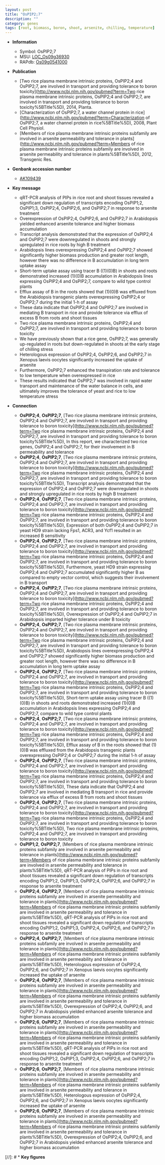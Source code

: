 ```yaml
---
layout: post
title: "OsPIP2;7"
description: ""
category: genes
tags: [root, biomass, boron, shoot, arsenite, chilling, temperature]
---
```


* **Information**  
    + Symbol: OsPIP2;7  
    + MSU: [LOC_Os09g36930](http://rice.uga.edu/cgi-bin/ORF_infopage.cgi?orf=LOC_Os09g36930)  
    + RAPdb: [Os09g0541000](https://rapdb.dna.affrc.go.jp/locus/?name=Os09g0541000)  

* **Publication**  
    + [Two rice plasma membrane intrinsic proteins, OsPIP2;4 and OsPIP2;7, are involved in transport and providing tolerance to boron toxicity](http://www.ncbi.nlm.nih.gov/pubmed?term=Two rice plasma membrane intrinsic proteins, OsPIP2;4 and OsPIP2;7, are involved in transport and providing tolerance to boron toxicity%5BTitle%5D), 2014, Planta.
    + [Characterization of OsPIP2;7, a water channel protein in rice](http://www.ncbi.nlm.nih.gov/pubmed?term=Characterization of OsPIP2;7, a water channel protein in rice%5BTitle%5D), 2008, Plant Cell Physiol.
    + [Members of rice plasma membrane intrinsic proteins subfamily are involved in arsenite permeability and tolerance in plants](http://www.ncbi.nlm.nih.gov/pubmed?term=Members of rice plasma membrane intrinsic proteins subfamily are involved in arsenite permeability and tolerance in plants%5BTitle%5D), 2012, Transgenic Res.

* **Genbank accession number**  
    + [AK109439](http://www.ncbi.nlm.nih.gov/nuccore/AK109439)

* **Key message**  
    + qRT-PCR analysis of PIPs in rice root and shoot tissues revealed a significant down regulation of transcripts encoding OsPIP1;2, OsPIP1;3, OsPIP2;4, OsPIP2;6, and OsPIP2;7 in response to arsenite treatment
    + Overexpression of OsPIP2;4, OsPIP2;6, and OsPIP2;7 in Arabidopsis yielded enhanced arsenite tolerance and higher biomass accumulation
    + Transcript analysis demonstrated that the expression of OsPIP2;4 and OsPIP2;7 were downregulated in shoots and strongly upregulated in rice roots by high B treatment
    + Arabidopsis lines overexpressing OsPIP2;4 and OsPIP2;7 showed significantly higher biomass production and greater root length, however there was no difference in B accumulation in long term uptake assay
    + Short-term uptake assay using tracer B ((1)(0)B) in shoots and roots demonstrated increased (1)(0)B accumulation in Arabidopsis lines expressing OsPIP2;4 and OsPIP2;7, compare to wild type control plants
    + Efflux assay of B in the roots showed that (1)(0)B was effluxed from the Arabidopsis transgenic plants overexpressing OsPIP2;4 or OsPIP2;7 during the initial 1-h of assay
    + These data indicate that OsPIP2;4 and OsPIP2;7 are involved in mediating B transport in rice and provide tolerance via efflux of excess B from roots and shoot tissues
    + Two rice plasma membrane intrinsic proteins, OsPIP2;4 and OsPIP2;7, are involved in transport and providing tolerance to boron toxicity
    + We have previously shown that a rice gene, OsPIP2;7, was generally up-regulated in roots but down-regulated in shoots at the early stage of chilling stress
    + Heterologous expression of OsPIP2;4, OsPIP2;6, and OsPIP2;7 in Xenopus laevis oocytes significantly increased the uptake of arsenite
    + Furthermore, OsPIP2;7 enhanced the transpiration rate and tolerance to low temperature when overexpressed in rice
    + These results indicated that OsPIP2;7 was involved in rapid water transport and maintenance of the water balance in cells, and ultimately improves the tolerance of yeast and rice to low temperature stress

* **Connection**  
    + __OsPIP2;4__, __OsPIP2;7__, [Two rice plasma membrane intrinsic proteins, OsPIP2;4 and OsPIP2;7, are involved in transport and providing tolerance to boron toxicity](http://www.ncbi.nlm.nih.gov/pubmed?term=Two rice plasma membrane intrinsic proteins, OsPIP2;4 and OsPIP2;7, are involved in transport and providing tolerance to boron toxicity%5BTitle%5D), In this report, we characterized two rice genes, OsPIP2;4 and OsPIP2;7, for their involvement in B permeability and tolerance
    + __OsPIP2;4__, __OsPIP2;7__, [Two rice plasma membrane intrinsic proteins, OsPIP2;4 and OsPIP2;7, are involved in transport and providing tolerance to boron toxicity](http://www.ncbi.nlm.nih.gov/pubmed?term=Two rice plasma membrane intrinsic proteins, OsPIP2;4 and OsPIP2;7, are involved in transport and providing tolerance to boron toxicity%5BTitle%5D), Transcript analysis demonstrated that the expression of OsPIP2;4 and OsPIP2;7 were downregulated in shoots and strongly upregulated in rice roots by high B treatment
    + __OsPIP2;4__, __OsPIP2;7__, [Two rice plasma membrane intrinsic proteins, OsPIP2;4 and OsPIP2;7, are involved in transport and providing tolerance to boron toxicity](http://www.ncbi.nlm.nih.gov/pubmed?term=Two rice plasma membrane intrinsic proteins, OsPIP2;4 and OsPIP2;7, are involved in transport and providing tolerance to boron toxicity%5BTitle%5D), Expression of both OsPIP2;4 and OsPIP2;7 in yeast HD9 strain lacking Fps1, ACR3, and Ycf1 resulted in an increased B sensitivity
    + __OsPIP2;4__, __OsPIP2;7__, [Two rice plasma membrane intrinsic proteins, OsPIP2;4 and OsPIP2;7, are involved in transport and providing tolerance to boron toxicity](http://www.ncbi.nlm.nih.gov/pubmed?term=Two rice plasma membrane intrinsic proteins, OsPIP2;4 and OsPIP2;7, are involved in transport and providing tolerance to boron toxicity%5BTitle%5D), Furthermore, yeast HD9 strain expressing OsPIP2;4 and OsPIP2;7 accumulated significantly higher B as compared to empty vector control, which suggests their involvement in B transport
    + __OsPIP2;4__, __OsPIP2;7__, [Two rice plasma membrane intrinsic proteins, OsPIP2;4 and OsPIP2;7, are involved in transport and providing tolerance to boron toxicity](http://www.ncbi.nlm.nih.gov/pubmed?term=Two rice plasma membrane intrinsic proteins, OsPIP2;4 and OsPIP2;7, are involved in transport and providing tolerance to boron toxicity%5BTitle%5D), Overexpression of OsPIP2;4 and OsPIP2;7 in Arabidopsis imparted higher tolerance under B toxicity
    + __OsPIP2;4__, __OsPIP2;7__, [Two rice plasma membrane intrinsic proteins, OsPIP2;4 and OsPIP2;7, are involved in transport and providing tolerance to boron toxicity](http://www.ncbi.nlm.nih.gov/pubmed?term=Two rice plasma membrane intrinsic proteins, OsPIP2;4 and OsPIP2;7, are involved in transport and providing tolerance to boron toxicity%5BTitle%5D), Arabidopsis lines overexpressing OsPIP2;4 and OsPIP2;7 showed significantly higher biomass production and greater root length, however there was no difference in B accumulation in long term uptake assay
    + __OsPIP2;4__, __OsPIP2;7__, [Two rice plasma membrane intrinsic proteins, OsPIP2;4 and OsPIP2;7, are involved in transport and providing tolerance to boron toxicity](http://www.ncbi.nlm.nih.gov/pubmed?term=Two rice plasma membrane intrinsic proteins, OsPIP2;4 and OsPIP2;7, are involved in transport and providing tolerance to boron toxicity%5BTitle%5D), Short-term uptake assay using tracer B ((1)(0)B) in shoots and roots demonstrated increased (1)(0)B accumulation in Arabidopsis lines expressing OsPIP2;4 and OsPIP2;7, compare to wild type control plants
    + __OsPIP2;4__, __OsPIP2;7__, [Two rice plasma membrane intrinsic proteins, OsPIP2;4 and OsPIP2;7, are involved in transport and providing tolerance to boron toxicity](http://www.ncbi.nlm.nih.gov/pubmed?term=Two rice plasma membrane intrinsic proteins, OsPIP2;4 and OsPIP2;7, are involved in transport and providing tolerance to boron toxicity%5BTitle%5D), Efflux assay of B in the roots showed that (1)(0)B was effluxed from the Arabidopsis transgenic plants overexpressing OsPIP2;4 or OsPIP2;7 during the initial 1-h of assay
    + __OsPIP2;4__, __OsPIP2;7__, [Two rice plasma membrane intrinsic proteins, OsPIP2;4 and OsPIP2;7, are involved in transport and providing tolerance to boron toxicity](http://www.ncbi.nlm.nih.gov/pubmed?term=Two rice plasma membrane intrinsic proteins, OsPIP2;4 and OsPIP2;7, are involved in transport and providing tolerance to boron toxicity%5BTitle%5D), These data indicate that OsPIP2;4 and OsPIP2;7 are involved in mediating B transport in rice and provide tolerance via efflux of excess B from roots and shoot tissues
    + __OsPIP2;4__, __OsPIP2;7__, [Two rice plasma membrane intrinsic proteins, OsPIP2;4 and OsPIP2;7, are involved in transport and providing tolerance to boron toxicity](http://www.ncbi.nlm.nih.gov/pubmed?term=Two rice plasma membrane intrinsic proteins, OsPIP2;4 and OsPIP2;7, are involved in transport and providing tolerance to boron toxicity%5BTitle%5D), Two rice plasma membrane intrinsic proteins, OsPIP2;4 and OsPIP2;7, are involved in transport and providing tolerance to boron toxicity
    + __OsPIP1;2__, __OsPIP2;7__, [Members of rice plasma membrane intrinsic proteins subfamily are involved in arsenite permeability and tolerance in plants](http://www.ncbi.nlm.nih.gov/pubmed?term=Members of rice plasma membrane intrinsic proteins subfamily are involved in arsenite permeability and tolerance in plants%5BTitle%5D), qRT-PCR analysis of PIPs in rice root and shoot tissues revealed a significant down regulation of transcripts encoding OsPIP1;2, OsPIP1;3, OsPIP2;4, OsPIP2;6, and OsPIP2;7 in response to arsenite treatment
    + __OsPIP2;4__, __OsPIP2;7__, [Members of rice plasma membrane intrinsic proteins subfamily are involved in arsenite permeability and tolerance in plants](http://www.ncbi.nlm.nih.gov/pubmed?term=Members of rice plasma membrane intrinsic proteins subfamily are involved in arsenite permeability and tolerance in plants%5BTitle%5D), qRT-PCR analysis of PIPs in rice root and shoot tissues revealed a significant down regulation of transcripts encoding OsPIP1;2, OsPIP1;3, OsPIP2;4, OsPIP2;6, and OsPIP2;7 in response to arsenite treatment
    + __OsPIP2;4__, __OsPIP2;7__, [Members of rice plasma membrane intrinsic proteins subfamily are involved in arsenite permeability and tolerance in plants](http://www.ncbi.nlm.nih.gov/pubmed?term=Members of rice plasma membrane intrinsic proteins subfamily are involved in arsenite permeability and tolerance in plants%5BTitle%5D), Heterologous expression of OsPIP2;4, OsPIP2;6, and OsPIP2;7 in Xenopus laevis oocytes significantly increased the uptake of arsenite
    + __OsPIP2;4__, __OsPIP2;7__, [Members of rice plasma membrane intrinsic proteins subfamily are involved in arsenite permeability and tolerance in plants](http://www.ncbi.nlm.nih.gov/pubmed?term=Members of rice plasma membrane intrinsic proteins subfamily are involved in arsenite permeability and tolerance in plants%5BTitle%5D), Overexpression of OsPIP2;4, OsPIP2;6, and OsPIP2;7 in Arabidopsis yielded enhanced arsenite tolerance and higher biomass accumulation
    + __OsPIP2;6__, __OsPIP2;7__, [Members of rice plasma membrane intrinsic proteins subfamily are involved in arsenite permeability and tolerance in plants](http://www.ncbi.nlm.nih.gov/pubmed?term=Members of rice plasma membrane intrinsic proteins subfamily are involved in arsenite permeability and tolerance in plants%5BTitle%5D), qRT-PCR analysis of PIPs in rice root and shoot tissues revealed a significant down regulation of transcripts encoding OsPIP1;2, OsPIP1;3, OsPIP2;4, OsPIP2;6, and OsPIP2;7 in response to arsenite treatment
    + __OsPIP2;6__, __OsPIP2;7__, [Members of rice plasma membrane intrinsic proteins subfamily are involved in arsenite permeability and tolerance in plants](http://www.ncbi.nlm.nih.gov/pubmed?term=Members of rice plasma membrane intrinsic proteins subfamily are involved in arsenite permeability and tolerance in plants%5BTitle%5D), Heterologous expression of OsPIP2;4, OsPIP2;6, and OsPIP2;7 in Xenopus laevis oocytes significantly increased the uptake of arsenite
    + __OsPIP2;6__, __OsPIP2;7__, [Members of rice plasma membrane intrinsic proteins subfamily are involved in arsenite permeability and tolerance in plants](http://www.ncbi.nlm.nih.gov/pubmed?term=Members of rice plasma membrane intrinsic proteins subfamily are involved in arsenite permeability and tolerance in plants%5BTitle%5D), Overexpression of OsPIP2;4, OsPIP2;6, and OsPIP2;7 in Arabidopsis yielded enhanced arsenite tolerance and higher biomass accumulation

[//]: # * **Key figures**  


